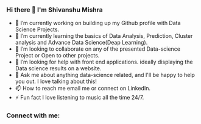 ### Hi there 👋 I'm Shivanshu Mishra

<!--
**shivanshum/shivanshum** is a ✨ _special_ ✨ repository because its `README.md` (this file) appears on your GitHub profile.

Here are some ideas to get you started:-->

- 🔭 I’m currently working on building up my Github profile with Data Science Projects.
- 🌱 I’m currently learning the basics of Data Analysis, Prediction, Cluster analysis and Advance Data Science(Deap Learning).
- 👯 I’m looking to collaborate on any of the presented Data-science Project or Open to other projects.
- 🤔 I’m looking for help with front end applications. ideally displaying the Data science results on a website.
- 💬 Ask me about anything data-science related, and I'll be happy to help you out. I love talking about this!
- 📫 How to reach me email me or connect on LinkedIn.
- ⚡ Fun fact I love listening to music all the time 24/7.

### Connect with me:
